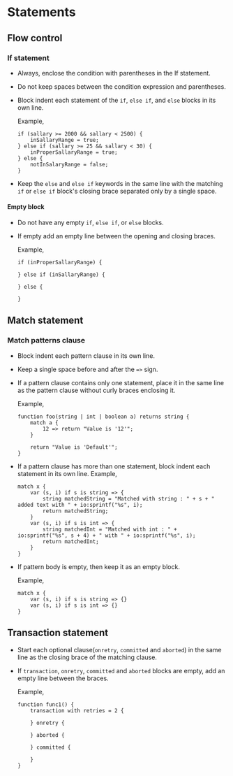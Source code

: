# Statements

## Flow control

### If statement

* Always, enclose the condition with parentheses in the If statement.
* Do not keep spaces between the condition expression and parentheses.
* Block indent each statement of the `if`, `else if`, and `else` blocks in its own line.

  Example,
  ```ballerina
  if (sallary >= 2000 && sallary < 2500) {
      inSallaryRange = true;
  } else if (sallary >= 25 && sallary < 30) {
      inProperSallaryRange = true;
  } else {
      notInSalaryRange = false;
  }
  ```
* Keep the `else` and `else if` keywords in the same line with the matching `if` or `else if` block's
  closing brace separated only by a single space.

#### Empty block

* Do not have any empty `if`, `else if`, or `else` blocks.
* If empty add an empty line between the opening and closing braces.
      
  Example,
  ```ballerina
  if (inProperSallaryRange) {
      
  } else if (inSallaryRange) {
      
  } else {
      
  }
  ```

## Match statement

### Match patterns clause

* Block indent each pattern clause in its own line.
* Keep a single space before and after the `=>` sign.
* If a pattern clause contains only one statement, place it in the same line as the 
  pattern clause without curly braces enclosing it.

  Example,
  ```ballerina
  function foo(string | int | boolean a) returns string {
      match a {
          12 => return "Value is '12'";
      }
  
      return "Value is 'Default'";
  }
  ```
* If a pattern clause has more than one statement, block indent each statement in its own line.
  Example,
  ```ballerina
  match x {
      var (s, i) if s is string => {
          string matchedString = "Matched with string : " + s + " added text with " + io:sprintf("%s", i);
          return matchedString;
      }
      var (s, i) if s is int => {
          string matchedInt = "Matched with int : " + io:sprintf("%s", s + 4) + " with " + io:sprintf("%s", i);
          return matchedInt;
      }
  }
  ```
* If pattern body is empty, then keep it as an empty block.
  
  Example,
  ```ballerina
  match x {
      var (s, i) if s is string => {}
      var (s, i) if s is int => {}
  }
  ```
## Transaction statement

* Start each optional clause(`onretry`, `committed` and `aborted`) in the same line 
  as the closing brace of the matching clause.
* If `transaction`, `onretry`, `committed` and `aborted` blocks are empty, add an empty line between the braces. 
  
  Example,
  ```ballerina
  function func1() {
      transaction with retries = 2 {
          
      } onretry {
          
      } aborted {
          
      } committed {
          
      }
  }
  ```

